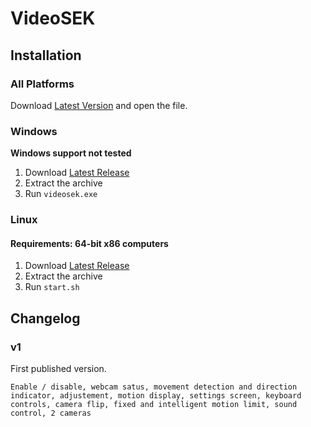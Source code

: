 # VideoSEK
## Installation
### All Platforms
Download [Latest Version](https://github.com/Virinas-code/VideoSEK/raw/master/dist/html/VideoSEK.html) and open the file.
### Windows
**Windows support not tested**  
1. Download [Latest Release](https://github.com/Virinas-code/VideoSEK/releases/download/v1/win.zip)
2. Extract the archive
3. Run `videosek.exe`

### Linux
#### Requirements: __64-bit x86 computers__
1. Download [Latest Release](https://github.com/Virinas-code/VideoSEK/releases/download/v1/linux.tar.gz)
2. Extract the archive
3. Run `start.sh`

## Changelog
### v1
First published version.
```
Enable / disable, webcam satus, movement detection and direction indicator, adjustement, motion display, settings screen, keyboard controls, camera flip, fixed and intelligent motion limit, sound control, 2 cameras
```
